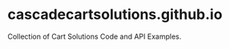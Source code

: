 cascadecartsolutions.github.io
==============================

Collection of Cart Solutions Code and API Examples.
